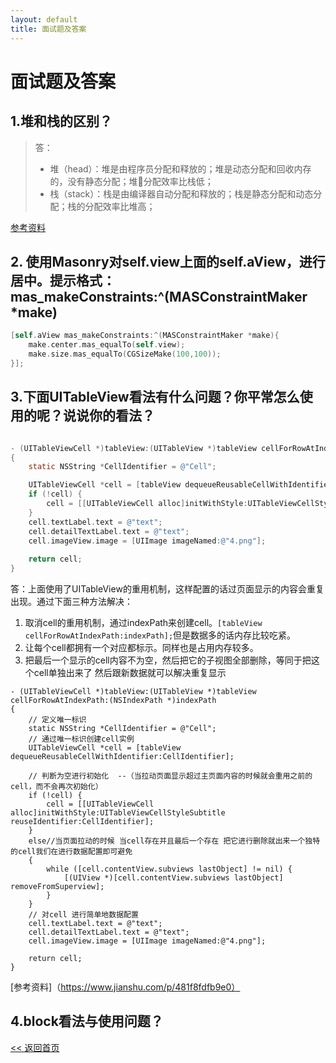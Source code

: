 ```yaml
---
layout: default
title: 面试题及答案
---
```


# 面试题及答案

## 1.堆和栈的区别？
> 答：
> * 堆（head）：堆是由程序员分配和释放的；堆是动态分配和回收内存的，没有静态分配；堆分配效率比栈低；
> * 栈（stack）：栈是由编译器自动分配和释放的；栈是静态分配和动态分配；栈的分配效率比堆高；

[参考资料](../blog/内存分配.md)
## 2. 使用Masonry对self.view上面的self.aView，进行居中。提示格式：mas_makeConstraints:^(MASConstraintMaker *make) 
```objective-c
[self.aView mas_makeConstraints:^(MASConstraintMaker *make){
    make.center.mas_equalTo(self.view);
    make.size.mas_equalTo(CGSizeMake(100,100));
}];

```
## 3.下面UITableView看法有什么问题？你平常怎么使用的呢？说说你的看法？
```objective-c

- (UITableViewCell *)tableView:(UITableView *)tableView cellForRowAtIndexPath:(NSIndexPath *)indexPath
{
    static NSString *CellIdentifier = @"Cell";

    UITableViewCell *cell = [tableView dequeueReusableCellWithIdentifier:CellIdentifier];
    if (!cell) {
        cell = [[UITableViewCell alloc]initWithStyle:UITableViewCellStyleSubtitle reuseIdentifier:CellIdentifier];
    }
    cell.textLabel.text = @"text";
    cell.detailTextLabel.text = @"text";
    cell.imageView.image = [UIImage imageNamed:@"4.png"];
    
    return cell;
}

```
答：上面使用了UITableView的重用机制，这样配置的话过页面显示的内容会重复出现。通过下面三种方法解决：
1. 取消cell的重用机制，通过indexPath来创建cell。`[tableView cellForRowAtIndexPath:indexPath];`但是数据多的话内存比较吃紧。
2. 让每个cell都拥有一个对应都标示。同样也是占用内存较多。
3. 把最后一个显示的cell内容不为空，然后把它的子视图全部删除，等同于把这个cell单独出来了 然后跟新数据就可以解决重复显示
```objcetive-c
- (UITableViewCell *)tableView:(UITableView *)tableView cellForRowAtIndexPath:(NSIndexPath *)indexPath
{
    // 定义唯一标识
    static NSString *CellIdentifier = @"Cell";
    // 通过唯一标识创建cell实例
    UITableViewCell *cell = [tableView dequeueReusableCellWithIdentifier:CellIdentifier];
   
    // 判断为空进行初始化  --（当拉动页面显示超过主页面内容的时候就会重用之前的cell，而不会再次初始化）
    if (!cell) {
        cell = [[UITableViewCell alloc]initWithStyle:UITableViewCellStyleSubtitle reuseIdentifier:CellIdentifier];
    }
    else//当页面拉动的时候 当cell存在并且最后一个存在 把它进行删除就出来一个独特的cell我们在进行数据配置即可避免
    {
        while ([cell.contentView.subviews lastObject] != nil) {
            [(UIView *)[cell.contentView.subviews lastObject] removeFromSuperview];
        }
    }
    // 对cell 进行简单地数据配置
    cell.textLabel.text = @"text";
    cell.detailTextLabel.text = @"text";
    cell.imageView.image = [UIImage imageNamed:@"4.png"];
    
    return cell;
}
```

[参考资料]（https://www.jianshu.com/p/481f8fdfb9e0）

## 4.block看法与使用问题？





[<< 返回首页](../)